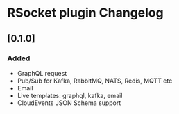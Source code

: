 <!-- Keep a Changelog guide -> https://keepachangelog.com -->

# RSocket plugin Changelog

## [0.1.0]

### Added

- GraphQL request
- Pub/Sub for Kafka, RabbitMQ, NATS, Redis, MQTT etc
- Email
- Live templates: graphql, kafka, email
- CloudEvents JSON Schema support
